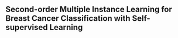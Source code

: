 ## Second-order Multiple Instance Learning for Breast Cancer Classification with Self-supervised Learning
